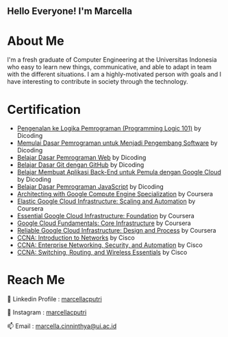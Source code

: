 ## Hello Everyone! I'm Marcella 

# About Me
I'm a fresh graduate of Computer Engineering at the Universitas Indonesia who easy to learn new things, communicative, and able to adapt in team with the different situations. I am a highly-motivated person with goals and I have interesting to contribute in society through the technology.

# Certification
- [Pengenalan ke Logika Pemrograman (Programming Logic 101)](https://www.dicoding.com/certificates/ERZR48LRWZYV) by Dicoding
- [Memulai Dasar Pemrograman untuk Menjadi Pengembang Software](https://www.dicoding.com/certificates/JLX13Q835P72) by Dicoding
- [Belajar Dasar Pemrograman Web](https://www.dicoding.com/certificates/GRX5K6OO2Z0M) by Dicoding
- [Belajar Dasar Git dengan GitHub](https://www.dicoding.com/certificates/81P22WYJQPOY) by Dicoding
- [Belajar Membuat Aplikasi Back-End untuk Pemula dengan Google Cloud](https://www.dicoding.com/certificates/81P22EN88POY) by Dicoding
- [Belajar Dasar Pemrograman JavaScript](https://www.dicoding.com/certificates/MRZMK9MRLPYQ) by Dicoding
- [Architecting with Google Compute Engine Specialization](https://www.coursera.org/account/accomplishments/specialization/certificate/S8JRDL47BJGB) by Coursera
- [Elastic Google Cloud Infrastructure: Scaling and Automation](https://www.coursera.org/account/accomplishments/certificate/6363TNGUY3JC) by Coursera
- [Essential Google Cloud Infrastructure: Foundation](https://www.coursera.org/account/accomplishments/certificate/L38YDEHDQ2N9) by Coursera
- [Google Cloud Fundamentals: Core Infrastructure](https://www.coursera.org/account/accomplishments/certificate/885VWB6DPDRY) by Coursera
- [Reliable Google Cloud Infrastructure: Design and Process](https://www.coursera.org/account/accomplishments/certificate/KLCZ5HN7GQZQ) by Coursera
- [CCNA: Introduction to Networks](https://www.credly.com/badges/5c1be036-212e-41be-8451-f7269340abf1?source=linked_in_profile) by Cisco
- [CCNA: Enterprise Networking, Security, and Automation](https://www.credly.com/badges/2b182731-cc0a-4a65-91c4-dffa82185b05?source=linked_in_profile) by Cisco
- [CCNA: Switching, Routing, and Wireless Essentials](https://www.credly.com/badges/629f90b2-aa1e-4eb0-b251-4db3fa08c68c?source=linked_in_profile) by Cisco


# Reach Me 

🌱 Linkedin Profile : [marcellacputri](https://www.linkedin.com/in/marcellacputri/)

👯 Instagram : [marcellacputri](https://www.instagram.com/marcellacputri/)

📫 Email : marcella.cinninthya@ui.ac.id



<!--
**marcellacputri/marcellacputri** is a ✨ _special_ ✨ repository because its `README.md` (this file) appears on your GitHub profile.

Here are some ideas to get you started:

- 🔭 I’m currently working on ...
- 🌱 I’m currently learning ...
- 👯 I’m looking to collaborate on ...
- 🤔 I’m looking for help with ...
- 💬 Ask me about ...
- 📫 How to reach me: ...
- 😄 Pronouns: ...
- ⚡ Fun fact: ...
-->
